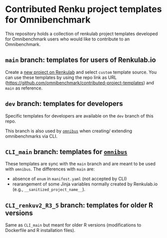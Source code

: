 # Contributed Renku project templates for Omnibenchmark

This repository holds a collection of renkulab project templates developed for Omnibenchmark users who would like to contribute to an Omnibenchmark. 

##  `main` branch: templates for users of Renkulab.io

Create a [new project on Renkulab](https://renkulab.io/projects/new) and select `custom` template source. You can use these templates by using the repo link as URL (https://github.com/omnibenchmark/contributed-project-templates) and `main` as reference. 

## `dev` branch: templates for developers

Specific templates for developers are available on the `dev` branch of this repo. 

This branch is also used by [`omnibus`](https://github.com/omnibenchmark/omnibus) when creating/ extending omnibenchmarks via CLI. 

## `CLI_main` branch: templates for [`omnibus`](https://github.com/omnibenchmark/omnibus)

These templates are sync with the `main` branch and are meant to be used with `omnibus`. The differences with `main` are: 
- absence of `enum` in `manifest.yaml` (not accepted by CLI)
- rearangement of some Jinja variables normally created by Renkulab.io (e.g., `__sanitized_project_name__`). 

## `CLI_renkuv2_R3_5` branch: templates for older R versions

Same as `CLI_main` but meant for older R versions (modifications to Dockerfile and R installation files). 